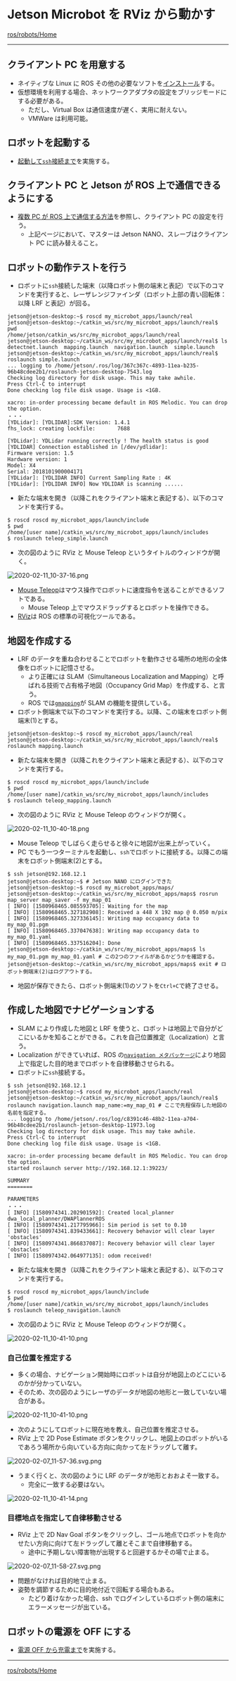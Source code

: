 # Jetson Microbot を RViz から動かす

[ros/robots/Home](Home.md)

---

## クライアント PC を用意する

- ネイティブな Linux に ROS その他の必要なソフトを[インストール](https://github.com/KMiyawaki/setup_robot_programming)する。
- 仮想環境を利用する場合、ネットワークアダプタの設定をブリッジモードにする必要がある。
  - ただし、Virtual Box は通信速度が遅く、実用に耐えない。
  - VMWare は利用可能。

## ロボットを起動する

- [起動して`ssh`接続まで](./jetson_microbot_boot_shutdown.md)を実施する。

## クライアント PC と Jetson が ROS 上で通信できるようにする

- [複数 PC が ROS 上で通信する方法](../basics_02.md)を参照し、クライアント PC の設定を行う。
  - 上記ページにおいて、マスターは Jetson NANO、スレーブはクライアント PC に読み替えること。

## ロボットの動作テストを行う

- ロボットに`ssh`接続した端末（以降ロボット側の端末と表記）で以下のコマンドを実行すると、レーザレンジファインダ（ロボット上部の青い回転体：以降 LRF と表記）が回る。

```shell
jetson@jetson-desktop:~$ roscd my_microbot_apps/launch/real
jetson@jetson-desktop:~/catkin_ws/src/my_microbot_apps/launch/real$ pwd
/home/jetson/catkin_ws/src/my_microbot_apps/launch/real
jetson@jetson-desktop:~/catkin_ws/src/my_microbot_apps/launch/real$ ls
detectnet.launch  mapping.launch  navigation.launch  simple.launch
jetson@jetson-desktop:~/catkin_ws/src/my_microbot_apps/launch/real$ roslaunch simple.launch
... logging to /home/jetson/.ros/log/367c367c-4893-11ea-b235-96b48cdee2b1/roslaunch-jetson-desktop-7543.log
Checking log directory for disk usage. This may take awhile.
Press Ctrl-C to interrupt
Done checking log file disk usage. Usage is <1GB.

xacro: in-order processing became default in ROS Melodic. You can drop the option.
・・・
[YDLidar]: [YDLIDAR]:SDK Version: 1.4.1
fhs_lock: creating lockfile:       7688

[YDLidar]: YDLidar running correctly ! The health status is good
[YDLIDAR] Connection established in [/dev/ydlidar]:
Firmware version: 1.5
Hardware version: 1
Model: X4
Serial: 2018101900004171
[YDLidar]: [YDLIDAR INFO] Current Sampling Rate : 4K
[YDLidar]: [YDLIDAR INFO] Now YDLIDAR is scanning ......
```

- 新たな端末を開き（以降これをクライアント端末と表記する）、以下のコマンドを実行する。

```shell
$ roscd roscd my_microbot_apps/launch/include
$ pwd
/home/[user name]/catkin_ws/src/my_microbot_apps/launch/includes
$ roslaunch teleop_simple.launch
```

- 次の図のように RViz と Mouse Teleop というタイトルのウィンドウが開く。

![2020-02-11_10-37-16.png](./jetson_microbot_rviz/2020-02-11_10-37-16.png)

- [Mouse Teleop](https://github.com/ros-teleop/teleop_tools)はマウス操作でロボットに速度指令を送ることができるソフトである。
  - Mouse Teleop 上でマウスドラッグするとロボットを操作できる。
- [RViz](http://wiki.ros.org/rviz)は ROS の標準の可視化ツールである。

## 地図を作成する

- LRF のデータを重ね合わせることでロボットを動作させる場所の地形の全体像をロボットに記憶させる。
  - より正確には SLAM（Simultaneous Localization and Mapping）と呼ばれる技術で占有格子地図（Occupancy Grid Map）を作成する、と言う。
  - ROS では[`gmapping`](http://wiki.ros.org/gmapping)が SLAM の機能を提供している。
- ロボット側端末で以下のコマンドを実行する。以降、この端末をロボット側端末(1)とする。

```shell
jetson@jetson-desktop:~$ roscd my_microbot_apps/launch/real
jetson@jetson-desktop:~/catkin_ws/src/my_microbot_apps/launch/real$ roslaunch mapping.launch
```

- 新たな端末を開き（以降これをクライアント端末と表記する）、以下のコマンドを実行する。

```shell
$ roscd roscd my_microbot_apps/launch/include
$ pwd
/home/[user name]/catkin_ws/src/my_microbot_apps/launch/includes
$ roslaunch teleop_mapping.launch
```

- 次の図のように RViz と Mouse Teleop のウィンドウが開く。

![2020-02-11_10-40-18.png](./jetson_microbot_rviz/2020-02-11_10-40-18.png)

- Mouse Teleop でしばらく走らせると徐々に地図が出来上がっていく。
- PC でもう一つターミナルを起動し、`ssh`でロボットに接続する。以降この端末をロボット側端末(2)とする。

```shell
$ ssh jetson@192.168.12.1
jetson@jetson-desktop:~$ # Jetson NANO にログインできた
jetson@jetson-desktop:~$ roscd my_microbot_apps/maps/
jetson@jetson-desktop:~/catkin_ws/src/my_microbot_apps/maps$ rosrun map_server map_saver -f my_map_01
[ INFO] [1580968465.085593705]: Waiting for the map
[ INFO] [1580968465.327182908]: Received a 448 X 192 map @ 0.050 m/pix
[ INFO] [1580968465.327336145]: Writing map occupancy data to my_map_01.pgm
[ INFO] [1580968465.337047638]: Writing map occupancy data to my_map_01.yaml
[ INFO] [1580968465.337516204]: Done
jetson@jetson-desktop:~/catkin_ws/src/my_microbot_apps/maps$ ls
my_map_01.pgm my_map_01.yaml # この2つのファイルがあるかどうかを確認する。
jetson@jetson-desktop:~/catkin_ws/src/my_microbot_apps/maps$ exit # ロボット側端末(2)はログアウトする。
```

- 地図が保存できたら、ロボット側端末(1)のソフトを`Ctrl+C`で終了させる。

## 作成した地図でナビゲーションする

- SLAM により作成した地図と LRF を使うと、ロボットは地図上で自分がどこにいるかを知ることができる。これを自己位置推定（Localization）と言う。
- Localization ができていれば、ROS の[`navigation メタパッケージ`](http://wiki.ros.org/navigation)により地図上で指定した目的地までロボットを自律移動させられる。
- ロボットに`ssh`接続する。

```shell
$ ssh jetson@192.168.12.1
jetson@jetson-desktop:~$ roscd my_microbot_apps/launch/real
jetson@jetson-desktop:~/catkin_ws/src/my_microbot_apps/launch/real$ roslaunch navigation.launch map_name:=my_map_01 # ここで先程保存した地図の名前を指定する。
... logging to /home/jetson/.ros/log/c8391c46-48b2-11ea-a704-96b48cdee2b1/roslaunch-jetson-desktop-11973.log
Checking log directory for disk usage. This may take awhile.
Press Ctrl-C to interrupt
Done checking log file disk usage. Usage is <1GB.

xacro: in-order processing became default in ROS Melodic. You can drop the option.
started roslaunch server http://192.168.12.1:39223/

SUMMARY
========

PARAMETERS
・・・
[ INFO] [1580974341.202901592]: Created local_planner dwa_local_planner/DWAPlannerROS
[ INFO] [1580974341.217795966]: Sim period is set to 0.10
[ INFO] [1580974341.839433661]: Recovery behavior will clear layer 'obstacles'
[ INFO] [1580974341.866837087]: Recovery behavior will clear layer 'obstacles'
[ INFO] [1580974342.064977135]: odom received!
```

- 新たな端末を開き（以降これをクライアント端末と表記する）、以下のコマンドを実行する。

```shell
$ roscd roscd my_microbot_apps/launch/include
$ pwd
/home/[user name]/catkin_ws/src/my_microbot_apps/launch/includes
$ roslaunch teleop_navigation.launch
```

- 次の図のように RViz と Mouse Teleop のウィンドウが開く。

![2020-02-11_10-41-10.png](./jetson_microbot_rviz/2020-02-11_10-41-10.png)

### 自己位置を推定する

- 多くの場合、ナビゲーション開始時にロボットは自分が地図上のどこにいるのかが分かっていない。
- そのため、次の図のようにレーザのデータが地図の地形と一致していない場合がある。

![2020-02-11_10-41-10.png](./jetson_microbot_rviz/2020-02-11_10-41-10.png)

- 次のようにしてロボットに現在地を教え、自己位置を推定させる。
- RViz 上で 2D Pose Estimate ボタンをクリックし、地図上のロボットがいるであろう場所から向いている方向に向かって左ドラッグして離す。

![2020-02-07_11-57-36.svg.png](./jetson_microbot_rviz/2020-02-07_11-57-36.svg.png)

- うまく行くと、次の図のように LRF のデータが地形とおおよそ一致する。
  - 完全に一致する必要はない。

![2020-02-11_10-41-14.png](./jetson_microbot_rviz/2020-02-11_10-41-14.png)

### 目標地点を指定して自律移動させる

- RViz 上で 2D Nav Goal ボタンをクリックし、ゴール地点でロボットを向かせたい方向に向けて左ドラッグして離とそこまで自律移動する。
  - 途中に予期しない障害物が出現すると回避するかその場で止まる。

![2020-02-07_11-58-27.svg.png](./jetson_microbot_rviz/2020-02-07_11-58-27.svg.png)

- 問題がなければ目的地で止まる。
- 姿勢を調節するために目的地付近で回転する場合もある。
  - たどり着けなかった場合、ssh でログインしているロボット側の端末にエラーメッセージが出ている。

## ロボットの電源を OFF にする

- [電源 OFF から充電まで](https://github.com/KMiyawaki/lectures/blob/master/ros/robots/jetson_microbot_boot_shutdown.md#%E3%83%AD%E3%83%9C%E3%83%83%E3%83%88%E3%81%AE%E9%9B%BB%E6%BA%90%E3%82%92-off-%E3%81%AB%E3%81%99%E3%82%8B)を実施する。

---

[ros/robots/Home](Home.md)

